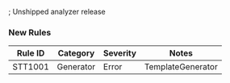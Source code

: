 ; Unshipped analyzer release

### New Rules

Rule ID | Category | Severity | Notes
--------|----------|----------|-------
STT1001 | Generator | Error | TemplateGenerator
